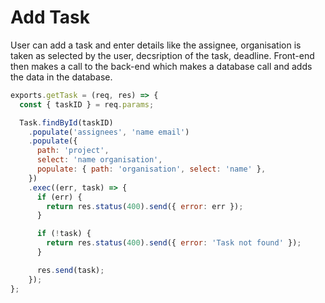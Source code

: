 # Add Task

User can add a task and enter details like the assignee, organisation is taken as selected by the user, decsription of the task, deadline. Front-end then makes a call to the back-end which makes a database call and adds the data in the database.

```jsx
exports.getTask = (req, res) => {
  const { taskID } = req.params;

  Task.findById(taskID)
    .populate('assignees', 'name email')
    .populate({
      path: 'project',
      select: 'name organisation',
      populate: { path: 'organisation', select: 'name' },
    })
    .exec((err, task) => {
      if (err) {
        return res.status(400).send({ error: err });
      }

      if (!task) {
        return res.status(400).send({ error: 'Task not found' });
      }

      res.send(task);
    });
};
```